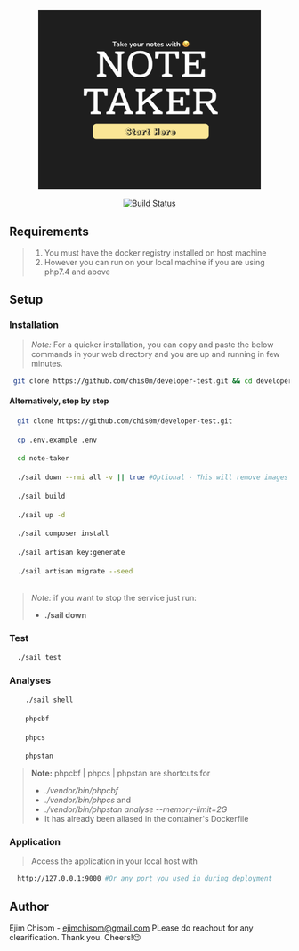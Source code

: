 <p align="center"><img src="https://github.com/chis0m/note-taker/blob/master/public/images/note-taker.png" width="400"></p>
<p align="center">
<a href="https://travis-ci.org/laravel/framework"><img src="https://travis-ci.org/laravel/framework.svg" alt="Build Status"></a>


## Requirements
> 1. You must have the docker registry installed on host machine
> 2. However you can run on your local machine if you are using php7.4 and above

## Setup

### Installation

> *Note:* For a quicker installation, you can copy and paste the below commands in your web directory
> and you are up and running in few minutes.

```bash
 git clone https://github.com/chis0m/developer-test.git && cd developer-test && ./setup.sh
```

#### Alternatively, step by step

```bash
  git clone https://github.com/chis0m/developer-test.git
  
  cp .env.example .env

  cd note-taker

  ./sail down --rmi all -v || true #Optional - This will remove images that may interfere with the installation
  
  ./sail build

  ./sail up -d
  
  ./sail composer install
  
  ./sail artisan key:generate
  
  ./sail artisan migrate --seed
 
```


> *Note:* if you want to stop the service just run:
> - **./sail down**


### Test
```bash
  ./sail test
```


### Analyses

```bash
    ./sail shell
    
    phpcbf
    
    phpcs
    
    phpstan
```

> **Note:**
> phpcbf | phpcs | phpstan are shortcuts for
> - *./vendor/bin/phpcbf* 
> - *./vendor/bin/phpcs* and
> - *./vendor/bin/phpstan analyse --memory-limit=2G*
> - It has already been aliased in the container's Dockerfile

### Application
> Access the application in your local host with
```bash
  http://127.0.0.1:9000 #Or any port you used in during deployment

```


## Author

Ejim Chisom - ejimchisom@gmail.com
PLease do reachout for any clearification. Thank you. Cheers!😉
